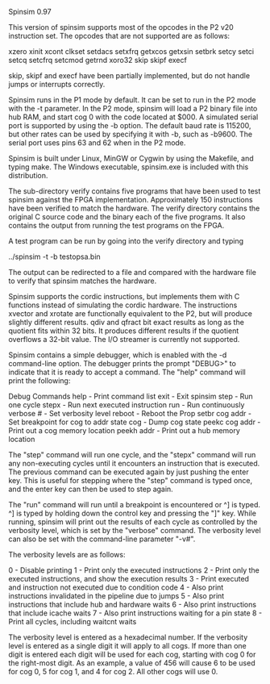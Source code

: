 Spinsim 0.97

This version of spinsim supports most of the opcodes in the P2 v20 instruction
set.  The opcodes that are not supported are as follows:

  xzero   xinit   xcont   clkset  setdacs setxfrq getxcos getxsin
  setbrk  setcy   setci   setcq   setcfrq setcmod getrnd  xoro32
  skip    skipf   execf 

skip, skipf and execf have been partially implemented, but do not handle jumps
or interrupts correctly.

Spinsim runs in the P1 mode by default.  It can be set to run in the P2 mode
with the -t parameter.  In the P2 mode, spinsim will load a P2 binary file into
hub RAM, and start cog 0 with the code located at $000.  A simulated serial
port is supported by using the -b option.  The default baud rate is 115200, but
other rates can be used by specifying it with -b, such as -b9600.  The serial
port uses pins 63 and 62 when in the P2 mode.

Spinsim is built under Linux, MinGW or Cygwin by using the Makefile, and typing
make.  The Windows executable, spinsim.exe is included with this distribution.

The sub-directory verify contains five programs that have been used to test
spinsim against the FPGA implementation.  Approximately 150 instructions have
been verified to match the hardware.  The verify directory contains the
original C source code and the binary each of the five programs.  It also
contains the output from running the test programs on the FPGA.

A test program can be run by going into the verify directory and typing

../spinsim -t -b testopsa.bin

The output can be redirected to a file and compared with the hardware file
to verify that spinsim matches the hardware.

Spinsim supports the cordic instructions, but implements them with C functions
instead of simulating the cordic hardware.  The instructions xvector and
xrotate are functionally equivalent to the P2, but will produce slightly
different results.  qdiv and qfract bit exact results as long as the quotient
fits within 32 bits.  It produces different results if the quotient overflows
a 32-bit value.  The I/O streamer is currently not supported.

Spinsim contains a simple debugger, which is enabled with the -d command-line
option.  The debugger prints the prompt "DEBUG>" to indicate that it is ready
to accept a command.  The "help" command will print the following:

Debug Commands
help           - Print command list
exit           - Exit spinsim
step           - Run one cycle
stepx          - Run next executed instruction
run            - Run continuously
verbose #      - Set verbosity level
reboot         - Reboot the Prop
setbr cog addr - Set breakpoint for cog to addr
state cog      - Dump cog state
peekc cog addr - Print out a cog memory location
peekh addr     - Print out a hub memory location

The "step" command will run one cycle, and the "stepx" command will run any
non-executing cycles until it encounters an instruction that is executed.
The previous command can be executed again by just pushing the enter key.
This is useful for stepping where the "step" command is typed once, and
the enter key can then be used to step again.

The "run" command will run until a breakpoint is encountered or ^] is typed.
^] is typed by holding down the control key and pressing the "]" key.
While running, spinsim will print out the results of each cycle as
controlled by the verbosity level, which is set by the "verbose" command.
The verbosity level can also be set with the command-line parameter "-v#".

The verbosity levels are as follows:

0 - Disable printing
1 - Print only the executed instructions
2 - Print only the executed instructions, and show the execution results
3 - Print executed and instruction not executed due to condition code
4 - Also print instructions invalidated in the pipeline due to jumps
5 - Also print instructions that include hub and hardware waits
6 - Also print instructions that include icache waits
7 - Also print instructions waiting for a pin state
8 - Print all cycles, including waitcnt waits

The verbosity level is entered as a hexadecimal number.  If the verbosity level
is entered as a single digit it will apply to all cogs.  If more than one digit
is entered each digit will be used for each cog, starting with cog 0 for the
right-most digit.  As an example, a value of 456 will cause 6 to be used for
cog 0, 5 for cog 1, and 4 for cog 2.  All other cogs will use 0.
